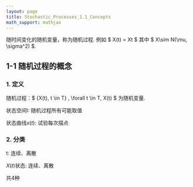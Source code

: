 ```yaml
---
layout: page
title: Stochastic_Processes_1.1_Concepts
math_support: mathjax
---
```



随时间变化的随机变量，称为随机过程. 例如 $ X(t) = Xt $ 其中 $ X\sim N(\mu, \sigma^2) $.

## 1-1 随机过程的概念

### 1. 定义
随机过程：$ \{X(t), t \in T\} \, \forall t \in T, X(t) $ 为随机变量. 

状态空间I: 随机过程所有可能取值

状态曲线$x(t)$: 试验每次描点

### 2. 分类

t: 连续、离散

$X(t)$状态: 连续、离散

共4种 





